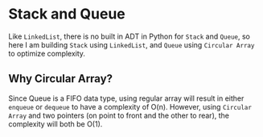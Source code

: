# Stack and Queue
Like `LinkedList`, there is no built in ADT in Python for `Stack` and `Queue`, so here I am building `Stack` using `LinkedList`, and `Queue` using `Circular Array` to optimize complexity.
## Why Circular Array?
Since Queue is a FIFO data type, using regular array will result in either `enqueue` or `dequeue` to have a complexity of O(n). However, using `Circular Array` and two pointers (on point to front and the other to rear), the complexity will both be O(1).
